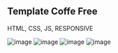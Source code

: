 ## Template Coffe Free
HTML, CSS, JS, RESPONSIVE

![image](https://github.com/user-attachments/assets/0d9ba513-8d40-4062-8692-00d9ddb76566)
![image](https://github.com/user-attachments/assets/ffb6e569-ed48-459c-8af8-906c069fcfec)
![image](https://github.com/user-attachments/assets/5a4a3489-8265-484a-8e3e-c7d449636422)
![image](https://github.com/user-attachments/assets/a21e883f-f5e0-4047-ba5e-2732f2a24a7f)
